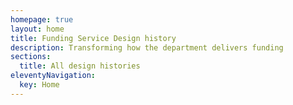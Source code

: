 ```yaml
---
homepage: true
layout: home
title: Funding Service Design history
description: Transforming how the department delivers funding
sections:
  title: All design histories
eleventyNavigation:
  key: Home
---
```

